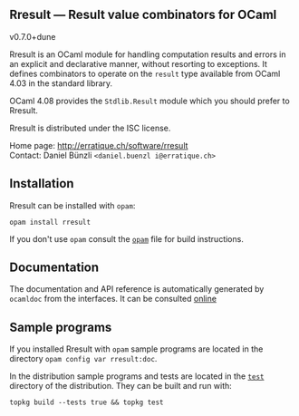 Rresult — Result value combinators for OCaml
-------------------------------------------------------------------------------
v0.7.0+dune

Rresult is an OCaml module for handling computation results and errors
in an explicit and declarative manner, without resorting to
exceptions. It defines combinators to operate on the `result` type
available from OCaml 4.03 in the standard library.

OCaml 4.08 provides the `Stdlib.Result` module which you should prefer
to Rresult.

Rresult is distributed under the ISC license.

Home page: http://erratique.ch/software/rresult  
Contact: Daniel Bünzli `<daniel.buenzl i@erratique.ch>`

## Installation

Rresult can be installed with `opam`:

    opam install rresult

If you don't use `opam` consult the [`opam`](opam) file for build
instructions.

## Documentation

The documentation and API reference is automatically generated by
`ocamldoc` from the interfaces. It can be consulted [online][doc]

[doc]: http://erratique.ch/software/rresult/doc/


## Sample programs

If you installed Rresult with `opam` sample programs are located in
the directory `opam config var rresult:doc`.

In the distribution sample programs and tests are located in the
[`test`](test) directory of the distribution. They can be built and run
with:

    topkg build --tests true && topkg test
